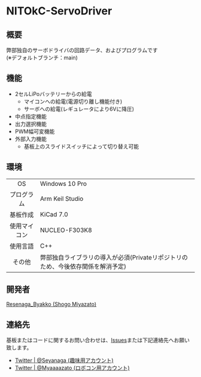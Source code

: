 # NITOkC-ServoDriver

## 概要
弊部独自のサーボドライバの回路データ、およびプログラムです<br>
(※デフォルトブランチ：main)

## 機能
- 2セルLiPoバッテリーからの給電
  - マイコンへの給電(電源切り離し機能付き)
  - サーボへの給電(レギュレータにより6Vに降圧)
- 中点指定機能
- 出力選択機能
- PWM幅可変機能
- 外部入力機能
  - 基板上のスライドスイッチによって切り替え可能

## 環境
|          |     |
|   :-:    | --- |
| OS       | Windows 10 Pro |
| プログラム | Arm Keil Studio |
| 基板作成 | KiCad 7.0 |
| 使用マイコン | NUCLEO-F303K8 |
| 使用言語    | C++ |
| その他   | 弊部独自ライブラリの導入が必須(Privateリポジトリのため、今後依存関係を解消予定) |

## 開発者
[Resenaga_Byakko (Shogo Miyazato)](https://github.com/ByakkoMatsumiya)

## 連絡先
基板またはコードに関するお問い合わせは、[Issues](https://github.com/NITOkC-Robocon/NITOC-Robocon_HP/issues)または下記連絡先へお願い致します。
- [Twitter | @Seyanaga (趣味用アカウント)](https://twitter.com/Seyanaga)
- [Twitter | @Myaaaazato (ロボコン用アカウント)](https://twitter.com/Myaaaazato)
